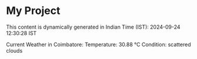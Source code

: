 # My Project

This content is dynamically generated in Indian Time (IST): 2024-09-24 12:30:28 IST


Current Weather in Coimbatore:
Temperature: 30.88 °C
Condition: scattered clouds

